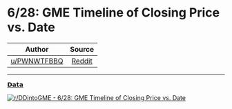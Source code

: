 6/28: GME Timeline of Closing Price vs. Date
============================================

| Author       | Source       | 
| :-------------: |:-------------:|
|  [u/PWNWTFBBQ](https://www.reddit.com/user/PWNWTFBBQ/) | [Reddit](https://www.reddit.com/r/DDintoGME/comments/o9td0p/628_gme_timeline_of_closing_price_vs_date/) | 

---

[𝗗𝗮𝘁𝗮](https://www.reddit.com/r/DDintoGME/search?q=flair_name%3A%22%F0%9D%97%97%F0%9D%97%AE%F0%9D%98%81%F0%9D%97%AE%22&restrict_sr=1)

[![r/DDintoGME - 6/28: GME Timeline of Closing Price vs. Date](https://preview.redd.it/o8qkbzkcm2871.png?width=960&crop=smart&auto=webp&s=ca4ad488ce7692d541dbcbbe2e08aeeeb8c52da0)](https://i.redd.it/o8qkbzkcm2871.png)
